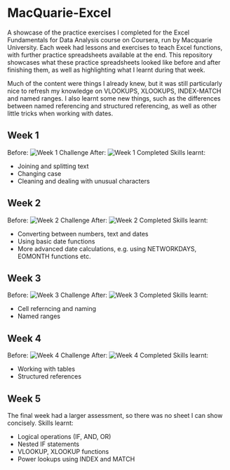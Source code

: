 # MacQuarie-Excel
A showcase of the practice exercises I completed for the Excel Fundamentals for Data Analysis course on Coursera, run by Macquarie University. Each week had lessons and exercises to teach Excel functions, with further practice spreadsheets available at the end. This repository showcases what these practice spreadsheets looked like before and after finishing them, as well as highlighting what I learnt during that week.

Much of the content were things I already knew, but it was still particularly nice to refresh my knowledge on VLOOKUPS, XLOOKUPS, INDEX-MATCH and named ranges. I also learnt some new things, such as the differences between named referencing and structured referencing, as well as other little tricks when working with dates.

## Week 1
Before:
![Week 1 Challenge](https://github.com/user-attachments/assets/1b57e0aa-867f-4416-bf00-981ca3f69a70)
After:
![Week 1 Completed](https://github.com/user-attachments/assets/2a056c9e-a792-487d-a080-2c990b9d4085)
Skills learnt:
- Joining and splitting text
- Changing case
- Cleaning and dealing with unusual characters

## Week 2
Before:
![Week 2 Challenge](https://github.com/user-attachments/assets/559b7139-7159-498e-8464-139c9e4876c1)
After:
![Week 2 Completed](https://github.com/user-attachments/assets/6497d200-9109-41ad-855e-c7020fd26f02)
Skills learnt:
- Converting between numbers, text and dates
- Using basic date functions
- More advanced date calculations, e.g. using NETWORKDAYS, EOMONTH functions etc.

## Week 3
Before:
![Week 3 Challenge](https://github.com/user-attachments/assets/a7fe9ed0-9b9b-4918-9d67-32317883a404)
After:
![Week 3 Completed](https://github.com/user-attachments/assets/298002be-ed3f-4c49-a25c-5e19d2d07b10)
Skills learnt:
- Cell referncing and naming
- Named ranges

## Week 4
Before:
![Week 4 Challenge](https://github.com/user-attachments/assets/f7b25343-42b2-4d60-a907-0aeb07561d0a)
After:
![Week 4 Completed](https://github.com/user-attachments/assets/e926bafa-07f7-4f2a-abe0-334fed1fdcc0)
Skills learnt:
- Working with tables
- Structured references

## Week 5
The final week had a larger assessment, so there was no sheet I can show concisely.
Skills learnt:
- Logical operations (IF, AND, OR)
- Nested IF statements
- VLOOKUP, XLOOKUP functions
- Power lookups using INDEX and MATCH
